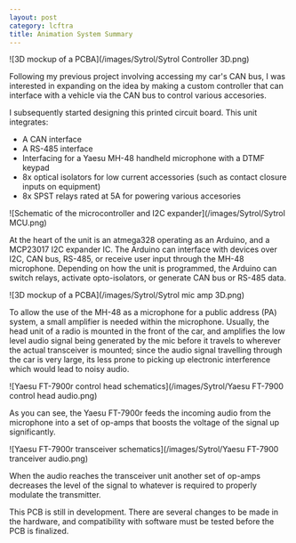 ```yaml
---
layout: post
category: lcftra
title: Animation System Summary
---
```

![3D mockup of a PCBA](/images/Sytrol/Sytrol Controller 3D.png)

Following my previous project involving accessing my car's CAN bus, I was interested in expanding on the idea by making a custom controller that can interface with a vehicle via the CAN bus to control various accesories.<!--more-->

I subsequently started designing this printed circuit board. This unit integrates:

* A CAN interface
* A RS-485 interface
* Interfacing for a Yaesu MH-48 handheld microphone with a DTMF keypad
* 8x optical isolators for low current accessories (such as contact closure inputs on equipment)
* 8x SPST relays rated at 5A for powering various accesories

![Schematic of the microcontroller and I2C expander](/images/Sytrol/Sytrol MCU.png)

At the heart of the unit is an atmega328 operating as an Arduino, and a MCP23017 I2C expander IC. The Arduino can interface with devices over I2C, CAN bus, RS-485, or receive user input through the MH-48 microphone. Depending on how the unit is programmed, the Arduino can switch relays, activate opto-isolators, or generate CAN bus or RS-485 data.

![3D mockup of a PCBA](/images/Sytrol/Sytrol mic amp 3D.png)

To allow the use of the  MH-48 as a microphone for a public address (PA) system, a small amplifier is needed within the microphone. Usually, the head unit of a radio is mounted in the front of the car, and amplifies the low level audio signal being generated by the mic before it travels to wherever the actual transceiver is mounted; since the audio signal travelling through the car is very large, its less prone to picking up electronic interference which would lead to noisy audio.

![Yaesu FT-7900r control head schematics](/images/Sytrol/Yaesu FT-7900 control head audio.png)

As you can see, the Yaesu FT-7900r feeds the incoming audio from the microphone into a set of op-amps that boosts the voltage of the signal up significantly.

![Yaesu FT-7900r transceiver schematics](/images/Sytrol/Yaesu FT-7900 tranceiver audio.png)

When the audio reaches the transceiver unit another set of op-amps decreases the level of the signal to whatever is required to properly modulate the transmitter.

This PCB is still in development. There are several changes to be made in the hardware, and compatibility with software must be tested before the PCB is finalized.
